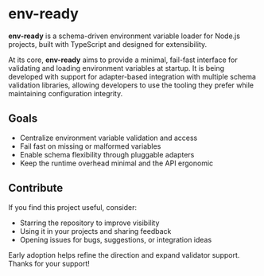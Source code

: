 # env-ready

**env-ready** is a schema-driven environment variable loader for Node.js projects, built with TypeScript and designed for extensibility.

At its core, **env-ready** aims to provide a minimal, fail-fast interface for validating and loading environment variables at startup. It is being developed with support for adapter-based integration with multiple schema validation libraries, allowing developers to use the tooling they prefer while maintaining configuration integrity.

## Goals

- Centralize environment variable validation and access
- Fail fast on missing or malformed variables
- Enable schema flexibility through pluggable adapters
- Keep the runtime overhead minimal and the API ergonomic

## Contribute

If you find this project useful, consider:

- Starring the repository to improve visibility
- Using it in your projects and sharing feedback
- Opening issues for bugs, suggestions, or integration ideas

Early adoption helps refine the direction and expand validator support. Thanks for your support!
